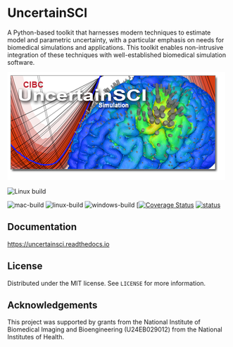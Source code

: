 # UncertainSCI


A Python-based toolkit that harnesses modern techniques to estimate model and parametric uncertainty, with a particular emphasis on needs for biomedical simulations and applications. This toolkit enables non-intrusive integration of these techniques with well-established biomedical simulation software.

![UncertainSCI](docs/_static/UncertainSCI.png "UncertainSCI")


![Linux build](https://github.com/SCIInstitute/UncertainSCI/workflows/Linux%20build/badge.svg)

![mac-build](https://github.com/SCIInstitute/UncertainSCI/workflows/mac-build/badge.svg)
![linux-build](https://github.com/SCIInstitute/UncertainSCI/workflows/linux-build/badge.svg)
![windows-build](https://github.com/SCIInstitute/UncertainSCI/workflows/windows-build/badge.svg)
[[![Coverage Status](https://coveralls.io/repos/github/SCIInstitute/UncertainSCI/badge.svg?branch=joss_feedback)](https://coveralls.io/github/SCIInstitute/UncertainSCI?branch=joss_feedback)
[![status](https://joss.theoj.org/papers/660d2fe53fbf67dd2714e9546251bd33/status.svg)](https://joss.theoj.org/papers/660d2fe53fbf67dd2714e9546251bd33)


## Documentation

<https://uncertainsci.readthedocs.io>


## License

Distributed under the MIT license. See ``LICENSE`` for more information.

## Acknowledgements


This project was supported by grants from the National Institute of Biomedical Imaging and Bioengineering (U24EB029012) from the National Institutes of Health.
